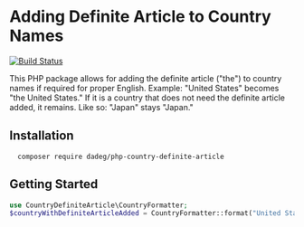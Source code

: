 # Adding Definite Article to Country Names
[![Build Status](https://travis-ci.org/dadeg/php-country-definite-article.svg?branch=master)](https://travis-ci.org/dadeg/php-country-definite-article)

This PHP package allows for adding the definite article ("the") to country names if required for proper English. Example: "United States" becomes "the United States." If it is a country that does not need the definite article added, it remains. Like so: "Japan" stays "Japan."

## Installation
```
  composer require dadeg/php-country-definite-article
```

## Getting Started
```php
use CountryDefiniteArticle\CountryFormatter;
$countryWithDefiniteArticleAdded = CountryFormatter::format("United States");
```